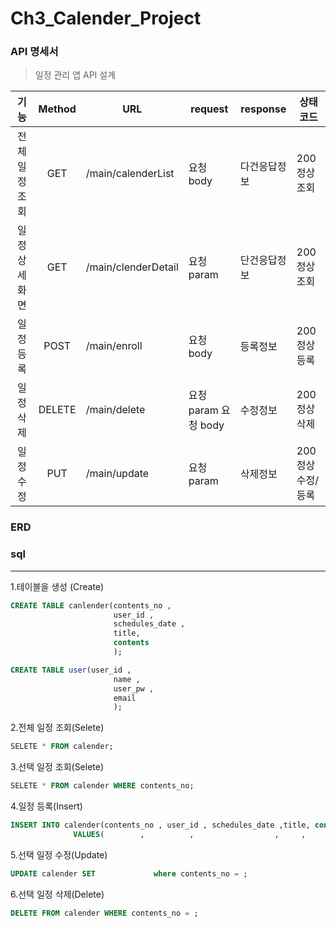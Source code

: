 # Ch3_Calender_Project

### API 명세서
> 일정 관리 앱  API 설계

| 기능 | Method | URL | request | response | 상태코드 |
|:------:|:------:|-----|------|------|------|
|전체 일정 조회|GET   |/main/calenderList |요청 body          |다건응답정보|200 정상조회|
|일정 상세 화면|GET   |/main/clenderDetail|요청 param         |단건응답정보|200 정상조회|
|일정 등록    |POST  |/main/enroll       |요청 body          |등록정보   |200 정상등록|
|일정 삭제    |DELETE|/main/delete       |요청 param 요청 body|수정정보   |200 정상삭제|
|일정 수정    |PUT   |/main/update       |요청 param         |삭제정보   |200 정상수정/등록|

###  ERD

### sql
---
1.테이블을 생성 (Create)
  ```sql
  CREATE TABLE canlender(contents_no ,
                         user_id ,
                         schedules_date ,
                         title,
                         contents
                         );
  ```
  ```sql
 CREATE TABLE user(user_id ,
                         name ,
                         user_pw ,
                         email
                         );
  ```
2.전체 일정 조회(Selete)
  ```sql
  SELETE * FROM calender;
  ```
3.선택 일정 조회(Selete)
```sql
SELETE * FROM calender WHERE contents_no;
```
4.일정 등록(Insert)
  ```sql
  INSERT INTO calender(contents_no , user_id , schedules_date ,title, contents)
                VALUES(        ,          ,                  ,     ,         );
  ```
5.선택 일정 수정(Update)
  ```sql
  UPDATE calender SET             where contents_no = ;
  ```
6.선택 일정 삭제(Delete)
  ```sql
  DELETE FROM calender WHERE contents_no = ;
  ``` 
